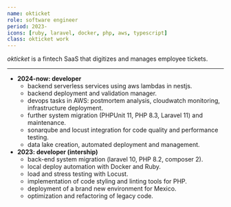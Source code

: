```yaml
---
name: okticket
role: software engineer
period: 2023-
icons: [ruby, laravel, docker, php, aws, typescript]
class: okticket work
---
```


*okticket* is a fintech SaaS that digitizes and manages employee tickets.

---

- **2024-now: developer**
  - backend serverless services using aws lambdas in nestjs.
  - backend deployment and validation manager.
  - devops tasks in AWS: postmortem analysis, cloudwatch monitoring, infrastructure deployment.
  - further system migration (PHPUnit 11, PHP 8.3, Laravel 11) and maintenance.
  - sonarqube and locust integration for code quality and performance testing.
  - data lake creation, automated deployment and management.
- **2023: developer (intership)**
  - back-end system migration (laravel 10, PHP 8.2, composer 2).
  - local deploy automation with Docker and Ruby.
  - load and stress testing with Locust.
  - implementation of code styling and linting tools for PHP.
  - deployment of a brand new environment for Mexico.
  - optimization and refactoring of legacy code.
